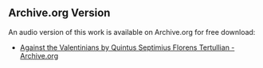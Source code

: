 ## Archive.org Version

An audio version of this work is available on Archive.org for free download:

* [Against the Valentinians by Quintus Septimius Florens Tertullian - Archive.org](https://archive.org/details/against-the-valentinians)